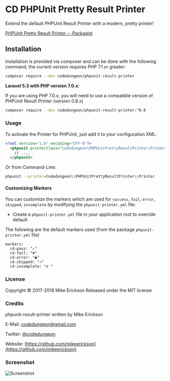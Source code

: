 # CD PHPUnit Pretty Result Printer

Extend the default PHPUnit Result Printer with a modern, pretty printer!

[PHPUnit Pretty Result Printer -- Packagist](https://packagist.org/packages/codedungeon/phpunit-result-printer)

## Installation

Installation is provided via composer and can be done with the following command, the current version requires PHP 7.1 or greater:

```bash
composer require --dev codedungeon/phpunit-result-printer
```
**Laravel 5.3 with PHP version 7.0.x:**

If you are using PHP 7.0.x, you will need to use a compatible version of PHPUnit Result Printer (version 0.8.x)

```bash
composer require --dev codedungeon/phpunit-result-printer:^0.8
```
### Usage

To activate the Printer for PHPUnit, just add it to your configuration XML:

  ```xml
  <?xml version="1.0" encoding="UTF-8"?>
    <phpunit printerClass="Codedungeon\PHPUnitPrettyResultPrinter\Printer">
      // ....
    </phpunit>
  ```

Or from Command-Line:

  ```bash
  phpunit --printer=Codedungeon\\PHPUnitPrettyResultPrinter\\Printer
  ```
#### Customizing Markers
You can customize the markers which are used for `success`, `fail`, `error`, `skipped`, `incomplete` by modifying the `phpunit-printer.yml` file.
- Create a `phpunit-printer.yml` file in your application root to override default

The following are the default markers used (from the package `phpunit-printer.yml` file)
```
markers:
  cd-pass: "✓"
  cd-fail: "✖"
  cd-error: "⚈"
  cd-skipped: "→"
  cd-incomplete: "∅ "
```

### License

Copyright &copy; 2017-2018 Mike Erickson
Released under the MIT license

### Credits

phpunit-result-printer written by Mike Erickson

E-Mail: [codedungeon@gmail.com](mailto:codedungeon@gmail.com)

Twitter: [@codedungeon](http://twitter.com/codedungeon)

Website: [https://github.com/mikeerickson](https://github.com/mikeerickson)

### Screenshot

![Screenshot](https://github.com/mikeerickson/phpunit-pretty-result-printer/blob/master/sample.png)
